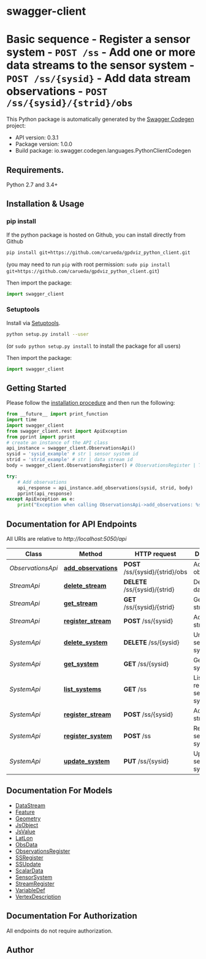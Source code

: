 # swagger-client
 # Basic sequence  - Register a sensor system - `POST /ss` - Add one or more data streams to the sensor system - `POST /ss/{sysid}` - Add data stream observations - `POST /ss/{sysid}/{strid}/obs`        

This Python package is automatically generated by the [Swagger Codegen](https://github.com/swagger-api/swagger-codegen) project:

- API version: 0.3.1
- Package version: 1.0.0
- Build package: io.swagger.codegen.languages.PythonClientCodegen

## Requirements.

Python 2.7 and 3.4+

## Installation & Usage
### pip install

If the python package is hosted on Github, you can install directly from Github

```sh
pip install git+https://github.com/carueda/gpdviz_python_client.git
```
(you may need to run `pip` with root permission: `sudo pip install git+https://github.com/carueda/gpdviz_python_client.git`)

Then import the package:
```python
import swagger_client 
```

### Setuptools

Install via [Setuptools](http://pypi.python.org/pypi/setuptools).

```sh
python setup.py install --user
```
(or `sudo python setup.py install` to install the package for all users)

Then import the package:
```python
import swagger_client
```

## Getting Started

Please follow the [installation procedure](#installation--usage) and then run the following:

```python
from __future__ import print_function
import time
import swagger_client
from swagger_client.rest import ApiException
from pprint import pprint
# create an instance of the API class
api_instance = swagger_client.ObservationsApi()
sysid = 'sysid_example' # str | sensor system id
strid = 'strid_example' # str | data stream id
body = swagger_client.ObservationsRegister() # ObservationsRegister | The observations

try:
    # Add observations
    api_response = api_instance.add_observations(sysid, strid, body)
    pprint(api_response)
except ApiException as e:
    print("Exception when calling ObservationsApi->add_observations: %s\n" % e)

```

## Documentation for API Endpoints

All URIs are relative to *http://localhost:5050/api*

Class | Method | HTTP request | Description
------------ | ------------- | ------------- | -------------
*ObservationsApi* | [**add_observations**](docs/ObservationsApi.md#add_observations) | **POST** /ss/{sysid}/{strid}/obs | Add observations
*StreamApi* | [**delete_stream**](docs/StreamApi.md#delete_stream) | **DELETE** /ss/{sysid}/{strid} | Delete a data stream
*StreamApi* | [**get_stream**](docs/StreamApi.md#get_stream) | **GET** /ss/{sysid}/{strid} | Get a data stream
*StreamApi* | [**register_stream**](docs/StreamApi.md#register_stream) | **POST** /ss/{sysid} | Add a data stream
*SystemApi* | [**delete_system**](docs/SystemApi.md#delete_system) | **DELETE** /ss/{sysid} | Unregister a sensor system
*SystemApi* | [**get_system**](docs/SystemApi.md#get_system) | **GET** /ss/{sysid} | Get a sensor system
*SystemApi* | [**list_systems**](docs/SystemApi.md#list_systems) | **GET** /ss | List all registered sensor systems
*SystemApi* | [**register_stream**](docs/SystemApi.md#register_stream) | **POST** /ss/{sysid} | Add a data stream
*SystemApi* | [**register_system**](docs/SystemApi.md#register_system) | **POST** /ss | Register sensor system
*SystemApi* | [**update_system**](docs/SystemApi.md#update_system) | **PUT** /ss/{sysid} | Update a sensor system


## Documentation For Models

 - [DataStream](docs/DataStream.md)
 - [Feature](docs/Feature.md)
 - [Geometry](docs/Geometry.md)
 - [JsObject](docs/JsObject.md)
 - [JsValue](docs/JsValue.md)
 - [LatLon](docs/LatLon.md)
 - [ObsData](docs/ObsData.md)
 - [ObservationsRegister](docs/ObservationsRegister.md)
 - [SSRegister](docs/SSRegister.md)
 - [SSUpdate](docs/SSUpdate.md)
 - [ScalarData](docs/ScalarData.md)
 - [SensorSystem](docs/SensorSystem.md)
 - [StreamRegister](docs/StreamRegister.md)
 - [VariableDef](docs/VariableDef.md)
 - [VertexDescription](docs/VertexDescription.md)


## Documentation For Authorization

 All endpoints do not require authorization.


## Author



